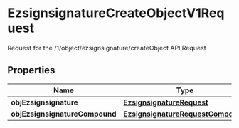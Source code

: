 

# EzsignsignatureCreateObjectV1Request

Request for the /1/object/ezsignsignature/createObject API Request

## Properties

Name | Type | Description | Notes
------------ | ------------- | ------------- | -------------
**objEzsignsignature** | [**EzsignsignatureRequest**](EzsignsignatureRequest.md) |  |  [optional]
**objEzsignsignatureCompound** | [**EzsignsignatureRequestCompound**](EzsignsignatureRequestCompound.md) |  |  [optional]



